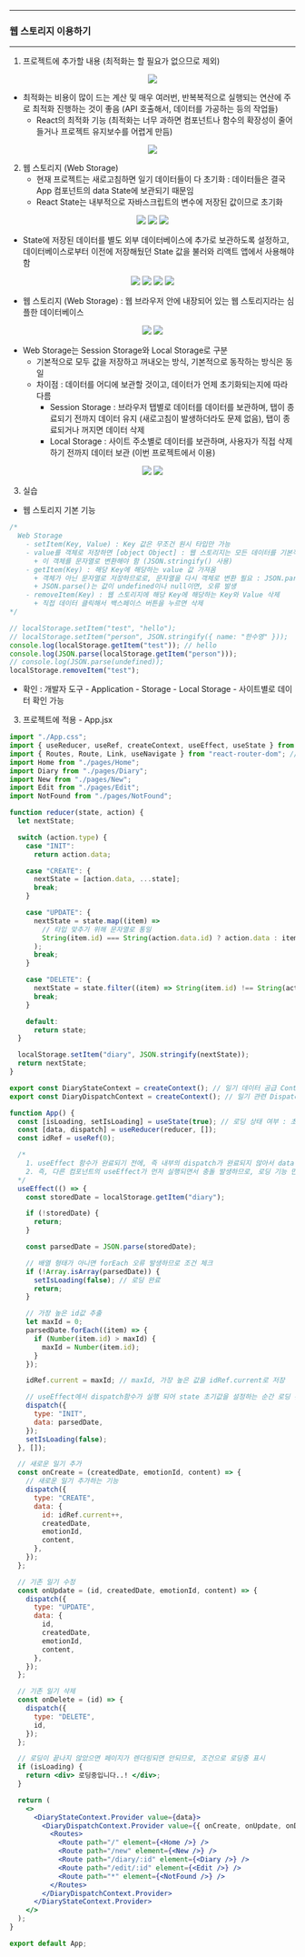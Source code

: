 -----
### 웹 스토리지 이용하기
-----
1. 프로젝트에 추가할 내용 (최적화는 할 필요가 없으므로 제외)
<div align="center">
<img src="https://github.com/user-attachments/assets/b7bf0a6b-747e-4736-a1ad-cb769bcdaafe">
</div>

  - 최적화는 비용이 많이 드는 계산 및 매우 여러번, 반복복적으로 실행되는 연산에 주로 최적화 진행하는 것이 좋음 (API 호출해서, 데이터를 가공하는 등의 작업들)
    + React의 최적화 기능 (최적화는 너무 과하면 컴포넌트나 함수의 확장성이 줄어들거나 프로젝트 유지보수를 어렵게 만듬)
<div align="center">
<img src="https://github.com/user-attachments/assets/9d05325e-318d-4df3-a167-1acc6e3adf33">
</div>

2. 웹 스토리지 (Web Storage)
   - 현재 프로젝트는 새로고침하면 일기 데이터들이 다 초기화 : 데이터들은 결국 App 컴포넌트의 data State에 보관되기 때문임
   - React State는 내부적으로 자바스크립트의 변수에 저장된 값이므로 초기화
<div align="center">
<img src="https://github.com/user-attachments/assets/5bb75231-bdd8-4b2e-bc4f-492f556b904e">
<img src="https://github.com/user-attachments/assets/00def16e-c4e3-4dce-a022-25f24602aa44">
<img src="https://github.com/user-attachments/assets/d7d5139c-b966-48a7-a6b0-62cf5dd26d36">
</div>

   - State에 저장된 데이터를 별도 외부 데이터베이스에 추가로 보관하도록 설정하고, 데이터베이스로부터 이전에 저장해뒀던 State 값을 불러와 리액트 앱에서 사용해야 함
<div align="center">
<img src="https://github.com/user-attachments/assets/e533f9d2-2b83-43de-a50d-0c12a076a365">
<img src="https://github.com/user-attachments/assets/45e350bc-afa3-4202-9078-119436bd905d">
<img src="https://github.com/user-attachments/assets/f23e0d0e-123d-4c85-afe7-91fb283eefc9">
<img src="https://github.com/user-attachments/assets/e0038e57-67b9-4221-81fe-3a8e5a783f07">
</div>

  - 웹 스토리지 (Web Storage) : 웹 브라우저 안에 내장되어 있는 웹 스토리지라는 심플한 데이터베이스
<div align="center">
<img src="https://github.com/user-attachments/assets/29a043b3-98a1-4305-98c7-e2ca9591004c">
<img src="https://github.com/user-attachments/assets/a81c1333-1756-4173-a7ba-fece51ad8e8e">
</div>


  - Web Storage는 Session Storage와 Local Storage로 구분
    + 기본적으로 모두 값을 저장하고 꺼내오는 방식, 기본적으로 동작하는 방식은 동일
    + 차이점 : 데이터를 어디에 보관할 것이고, 데이터가 언제 초기화되는지에 따라 다름
      * Session Storage : 브라우저 탭별로 데이터를 데이터를 보관하며, 탭이 종료되기 전까지 데이터 유지 (새로고침이 발생하더라도 문제 없음), 탭이 종료되거나 꺼지면 데이터 삭제
      * Local Storage : 사이트 주소별로 데이터를 보관하며, 사용자가 직접 삭제하기 전까지 데이터 보관 (이번 프로젝트에서 이용)
     
<div align="center">
<img src="https://github.com/user-attachments/assets/ffbfbbe1-66cf-4b93-9287-160bc1ddfeed">
<img src="https://github.com/user-attachments/assets/88fe5667-a08f-4dd6-ac08-fa4b521e9335">
</div>

3. 실습
  - 웹 스토리지 기본 기능
```jsx
/*
  Web Storage
    - setItem(Key, Value) : Key 값은 무조건 원시 타입만 가능
    - value를 객체로 저장하면 [object Object] : 웹 스토리지는 모든 데이터를 기본적으로 다 문자열로 보관함
      + 이 객체를 문자열로 변환해야 함 (JSON.stringify() 사용)
    - getItem(Key) : 해당 Key에 해당하는 value 값 가져옴
      + 객체가 아닌 문자열로 저장하므로로, 문자열을 다시 객체로 변환 필요 : JSON.parse() 사용
      + JSON.parse()는 값이 undefined이나 null이면, 오류 발생
    - removeItem(Key) : 웹 스토리지에 해당 Key에 해당하는 Key와 Value 삭제
      + 직접 데이터 클릭해서 백스페이스 버튼을 누르면 삭제
*/

// localStorage.setItem("test", "hello");
// localStorage.setItem("person", JSON.stringify({ name: "한수영" }));
console.log(localStorage.getItem("test")); // hello
console.log(JSON.parse(localStorage.getItem("person"))); 
// console.log(JSON.parse(undefined));
localStorage.removeItem("test");
```
   - 확인 : 개발자 도구 - Application - Storage - Local Storage - 사이트별로 데이터 확인 가능

3. 프로젝트에 적용 - App.jsx
```jsx
import "./App.css";
import { useReducer, useRef, createContext, useEffect, useState } from "react";
import { Routes, Route, Link, useNavigate } from "react-router-dom"; // Routes, Route, Link, useNavigate Import
import Home from "./pages/Home";
import Diary from "./pages/Diary";
import New from "./pages/New";
import Edit from "./pages/Edit";
import NotFound from "./pages/NotFound";

function reducer(state, action) {
  let nextState;

  switch (action.type) {
    case "INIT":
      return action.data;

    case "CREATE": {
      nextState = [action.data, ...state];
      break;
    }

    case "UPDATE": {
      nextState = state.map((item) =>
        // 타입 맞추기 위해 문자열로 통일
        String(item.id) === String(action.data.id) ? action.data : item
      );
      break;
    }

    case "DELETE": {
      nextState = state.filter((item) => String(item.id) !== String(action.id));
      break;
    }

    default:
      return state;
  }

  localStorage.setItem("diary", JSON.stringify(nextState));
  return nextState;
}

export const DiaryStateContext = createContext(); // 일기 데이터 공급 Context
export const DiaryDispatchContext = createContext(); // 일기 관련 Dispatch Context

function App() {
  const [isLoading, setIsLoading] = useState(true); // 로딩 상태 여부 : 초기값은 컴포넌트는 로딩 상태로 출발하므로 true
  const [data, dispatch] = useReducer(reducer, []);
  const idRef = useRef(0);

  /*
    1. useEffect 함수가 완료되기 전에, 즉 내부의 dispatch가 완료되지 않아서 data State 초기값이 설정되지 않았을 때, Diary 컴포넌트에서 useEffect(useDiary)가 먼저 실행되어 '존재하지 않는 일기입니다!' 발생
    2. 즉, 다른 컴포넌트의 useEffect가 먼저 실행되면서 충돌 발생하므로, 로딩 기능 만들어야 함
  */
  useEffect(() => {
    const storedDate = localStorage.getItem("diary");

    if (!storedDate) {
      return;
    }

    const parsedDate = JSON.parse(storedDate);

    // 배열 형태가 아니면 forEach 오류 발생하므로 조건 체크
    if (!Array.isArray(parsedDate)) {
      setIsLoading(false); // 로딩 완료
      return;
    }

    // 가장 높은 id값 추출
    let maxId = 0;
    parsedDate.forEach((item) => {
      if (Number(item.id) > maxId) {
        maxId = Number(item.id);
      }
    });

    idRef.current = maxId; // maxId, 가장 높은 값을 idRef.current로 저장

    // useEffect에서 dispatch함수가 실행 되어 state 초기값을 설정하는 순간 로딩 완료
    dispatch({
      type: "INIT",
      data: parsedDate,
    });
    setIsLoading(false);
  }, []);

  // 새로운 일기 추가
  const onCreate = (createdDate, emotionId, content) => {
    // 새로운 일기 추가하는 기능
    dispatch({
      type: "CREATE",
      data: {
        id: idRef.current++,
        createdDate,
        emotionId,
        content,
      },
    });
  };

  // 기존 일기 수정
  const onUpdate = (id, createdDate, emotionId, content) => {
    dispatch({
      type: "UPDATE",
      data: {
        id,
        createdDate,
        emotionId,
        content,
      },
    });
  };

  // 기존 일기 삭제
  const onDelete = (id) => {
    dispatch({
      type: "DELETE",
      id,
    });
  };

  // 로딩이 끝나지 않았으면 페이지가 렌더링되면 안되므로, 조건으로 로딩중 표시
  if (isLoading) {
    return <div> 로딩중입니다..! </div>;
  }

  return (
    <>
      <DiaryStateContext.Provider value={data}>
        <DiaryDispatchContext.Provider value={{ onCreate, onUpdate, onDelete }}>
          <Routes>
            <Route path="/" element={<Home />} />
            <Route path="/new" element={<New />} />
            <Route path="/diary/:id" element={<Diary />} />
            <Route path="/edit/:id" element={<Edit />} />
            <Route path="*" element={<NotFound />} />
          </Routes>
        </DiaryDispatchContext.Provider>
      </DiaryStateContext.Provider>
    </>
  );
}

export default App;
```
